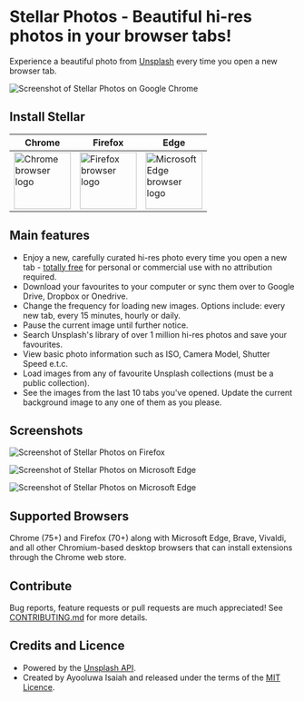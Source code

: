 # Stellar Photos - Beautiful hi-res photos in your browser tabs!

Experience a beautiful photo from [Unsplash](https://unsplash.com) every time you open a new browser tab.

![Screenshot of Stellar Photos on Google Chrome](https://ik.imagekit.io/turnupdev/stellar-chrome_e5UZfh90_JMv.png)

## Install Stellar

Chrome | Firefox | Edge
-------|---------|---------
<a href="https://chrome.google.com/webstore/detail/stellar-photos/dgjeipdebjigeaanhogpdjdjigogpjmo?hl=en"><img width="100" src="https://github.com/alrra/browser-logos/raw/master/src/chrome/chrome_256x256.png" alt="Chrome browser logo"></a> | <a href="https://addons.mozilla.org/en-US/firefox/addon/stellar-photos/"><img width="100" src="https://github.com/alrra/browser-logos/raw/master/src/firefox/firefox_256x256.png" alt="Firefox browser logo"></a> | <a href="https://microsoftedge.microsoft.com/addons/detail/stellar-photos/oifbedjcmofkjgmjakgbppkocdfpjpjg"><img width="100" src="https://cdnjs.cloudflare.com/ajax/libs/browser-logos/69.0.4/edge/edge_256x256.png" alt="Microsoft Edge browser logo"></a>

## Main features

- Enjoy a new, carefully curated hi-res photo every time you open a new tab - [totally free](https://unsplash.com/license) for personal or commercial use with no attribution required.
- Download your favourites to your computer or sync them over to Google Drive, Dropbox or Onedrive.
- Change the frequency for loading new images. Options include: every new tab, every 15 minutes, hourly or daily.
- Pause the current image until further notice.
- Search Unsplash's library of over 1 million hi-res photos and save your favourites.
- View basic photo information such as ISO, Camera Model, Shutter Speed e.t.c.
- Load images from any of favourite Unsplash collections (must be a public collection).
- See the images from the last 10 tabs you've opened. Update the current background image to any one of them as you please.

## Screenshots

![Screenshot of Stellar Photos on Firefox](https://ik.imagekit.io/turnupdev/stellar-gh-1_arUIExXed.png)

![Screenshot of Stellar Photos on Microsoft Edge](https://ik.imagekit.io/turnupdev/stellar-gh-2_omVu8Km9w.png)

![Screenshot of Stellar Photos on Microsoft Edge](https://ik.imagekit.io/turnupdev/stellar-gh-3_oO4NHUUKA.png)

## Supported Browsers

Chrome (75+) and Firefox (70+) along with Microsoft Edge, Brave, Vivaldi, and all other Chromium-based desktop browsers that can install extensions through the Chrome web store.

## Contribute

Bug reports, feature requests or pull requests are much appreciated! See [CONTRIBUTING.md](https://github.com/ayoisaiah/stellar-photos/blob/master/CONTRIBUTING.md) for more details.

## Credits and Licence

- Powered by the [Unsplash API](https://unsplash.com/developers).
- Created by Ayooluwa Isaiah and released under the terms of the [MIT Licence](http://opensource.org/licenses/MIT).
